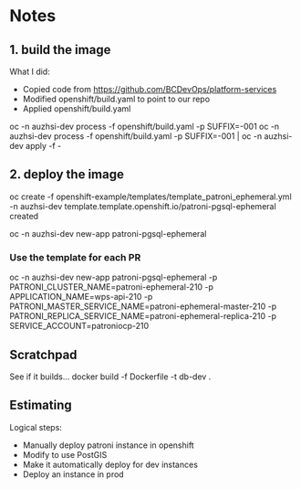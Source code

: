 # Notes

## 1. build the image

What I did:

- Copied code from https://github.com/BCDevOps/platform-services
- Modified openshift/build.yaml to point to our repo
- Applied openshift/build.yaml

oc -n auzhsi-dev process -f openshift/build.yaml -p SUFFIX=-001
oc -n auzhsi-dev process -f openshift/build.yaml -p SUFFIX=-001 | oc -n auzhsi-dev apply -f -

## 2. deploy the image

oc create -f openshift-example/templates/template_patroni_ephemeral.yml -n auzhsi-dev
template.template.openshift.io/patroni-pgsql-ephemeral created

oc -n auzhsi-dev new-app patroni-pgsql-ephemeral

### Use the template for each PR

oc -n auzhsi-dev new-app patroni-pgsql-ephemeral -p PATRONI_CLUSTER_NAME=patroni-ephemeral-210 -p APPLICATION_NAME=wps-api-210 -p PATRONI_MASTER_SERVICE_NAME=patroni-ephemeral-master-210 -p PATRONI_REPLICA_SERVICE_NAME=patroni-ephemeral-replica-210 -p SERVICE_ACCOUNT=patroniocp-210

## Scratchpad

See if it builds...
docker build -f Dockerfile -t db-dev .

## Estimating

Logical steps:

- Manually deploy patroni instance in openshift
- Modify to use PostGIS
- Make it automatically deploy for dev instances
- Deploy an instance in prod
